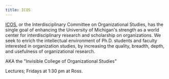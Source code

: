 ```yaml
---
title: ICOS
---
```

[ICOS], or the Interdisciplinary Committee on Organizational Studies,
has the single goal of enhancing the University of Michigan's
strength as a world center for interdisciplinary research and
scholarship on organizations. We seek to enrich the intellectual
environment of Ph.D. students and faculty interested in organization
studies, by increasing the quality, breadth, depth, and usefulness
of organizational research.

AKA the "Invisible College of Organizational Studies"

Lectures; Fridays at 1:30 pm at Ross.

[ICOS]:https://icos.umich.edu/
